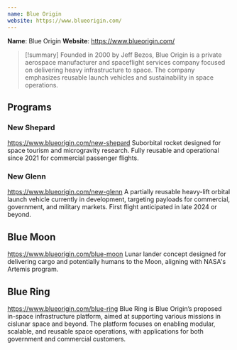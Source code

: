 ```yaml
---
name: Blue Origin
website: https://www.blueorigin.com/
---
```

**Name**: Blue Origin
**Website**: https://www.blueorigin.com/

>[!summary]
Founded in 2000 by Jeff Bezos, Blue Origin is a private aerospace manufacturer and spaceflight services company focused on delivering heavy infrastructure to space. The company emphasizes reusable launch vehicles and sustainability in space operations.

## Programs

### New Shepard
https://www.blueorigin.com/new-shepard
Suborbital rocket designed for space tourism and microgravity research. Fully reusable and operational since 2021 for commercial passenger flights.

### New Glenn
https://www.blueorigin.com/new-glenn
A partially reusable heavy-lift orbital launch vehicle currently in development, targeting payloads for commercial, government, and military markets. First flight anticipated in late 2024 or beyond.

## Blue Moon
https://www.blueorigin.com/blue-moon
Lunar lander concept designed for delivering cargo and potentially humans to the Moon, aligning with NASA's Artemis program.

## Blue Ring
https://www.blueorigin.com/blue-ring
Blue Ring is Blue Origin’s proposed in-space infrastructure platform, aimed at supporting various missions in cislunar space and beyond. The platform focuses on enabling modular, scalable, and reusable space operations, with applications for both government and commercial customers.